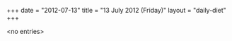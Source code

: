 +++
date = "2012-07-13"
title = "13 July 2012 (Friday)"
layout = "daily-diet"
+++

<p>&lt;no entries&gt;</p>